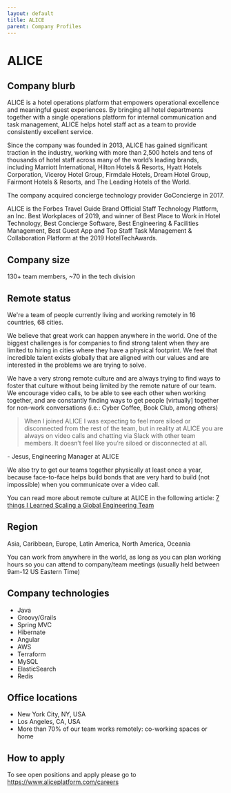 ```yaml
---
layout: default
title: ALICE
parent: Company Profiles
---
```


# ALICE

## Company blurb

ALICE is a hotel operations platform that empowers operational excellence and meaningful guest experiences. By bringing all hotel departments together with a single operations platform for internal communication and task management, ALICE helps hotel staff act as a team to provide consistently excellent service.

Since the company was founded in 2013, ALICE has gained significant traction in the industry, working with more than 2,500 hotels and tens of thousands of hotel staff across many of the world’s leading brands, including Marriott International, Hilton Hotels & Resorts, Hyatt Hotels Corporation, Viceroy Hotel Group, Firmdale Hotels, Dream Hotel Group, Fairmont Hotels & Resorts, and The Leading Hotels of the World.

The company acquired concierge technology provider GoConcierge in 2017.

ALICE is the Forbes Travel Guide Brand Official Staff Technology Platform, an Inc. Best Workplaces of 2019, and winner of Best Place to Work in Hotel Technology, Best Concierge Software, Best Engineering & Facilities Management, Best Guest App and Top Staff Task Management & Collaboration Platform at the 2019 HotelTechAwards.

## Company size

130+ team members, ~70 in the tech division

## Remote status

We're a team of people currently living and working remotely in 16 countries, 68 cities.

We believe that great work can happen anywhere in the world. One of the biggest challenges is for companies to find strong talent when they are limited to hiring in cities where they have a physical footprint. We feel that incredible talent exists globally that are aligned with our values and are interested in the problems we are trying to solve.

We have a very strong remote culture and are always trying to find ways to foster that culture without being limited by the remote nature of our team. We encourage video calls, to be able to see each other when working together, and are constantly finding ways to get people [virtually] together for non-work conversations (i.e.: Cyber Coffee, Book Club, among others)

> When I joined ALICE I was expecting to feel more siloed or disconnected from the rest of the team, but in reality at ALICE you are always on video calls and chatting via Slack with other team members. It doesn’t feel like you’re siloed or disconnected at all.

\- Jesus, Engineering Manager at ALICE

We also try to get our teams together physically at least once a year, because face-to-face helps build bonds that are very hard to build (not impossible) when you communicate over a video call.

You can read more about remote culture at ALICE in the following article: [7 things I Learned Scaling a Global Engineering Team](https://medium.com/@rafael.neves/7-things-i-learned-scaling-a-global-engineering-team-8d8be698986f?sk=d93ed5d8ea80c371a021b632084c0ad4)


## Region

Asia, Caribbean, Europe, Latin America, North America, Oceania

You can work from anywhere in the world, as long as you can plan working hours so you can attend to company/team meetings (usually held between 9am-12 US Eastern Time)

## Company technologies

* Java
* Groovy/Grails
* Spring MVC
* Hibernate
* Angular
* AWS
* Terraform
* MySQL
* ElasticSearch
* Redis


## Office locations

- New York City, NY, USA
- Los Angeles, CA, USA
- More than 70% of our team works remotely: co-working spaces or home

## How to apply

To see open positions and apply please go to https://www.aliceplatform.com/careers

